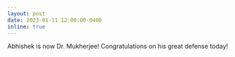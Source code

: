 ```yaml
---
layout: post
date: 2023-01-11 12:00:00-0400
inline: true
---
```


Abhishek is now Dr. Mukherjee! Congratulations on his great defense today!
